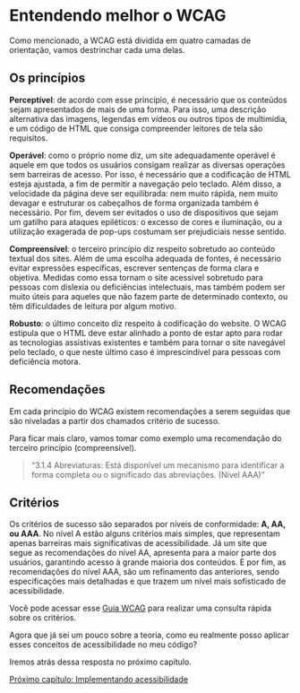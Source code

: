 # Entendendo melhor o WCAG

Como mencionado, a WCAG está dividida em quatro camadas de orientação, vamos destrinchar cada uma delas.

## Os princípios

**Perceptível**: de acordo com esse princípio, é necessário que os conteúdos sejam apresentados de mais de uma forma. Para isso, uma descrição alternativa das imagens, legendas em vídeos ou outros tipos de multimídia, e um código de HTML que consiga compreender leitores de tela são requisitos.

**Operável**: como o próprio nome diz, um site adequadamente operável é aquele em que todos os usuários consigam realizar as diversas operações sem barreiras de acesso. Por isso, é necessário que a codificação de HTML esteja ajustada, a fim de permitir a navegação pelo teclado. Além disso, a velocidade da página deve ser equilibrada: nem muito rápida, nem muito devagar e estruturar os cabeçalhos de forma organizada também é necessário. Por fim, devem ser evitados o uso de dispositivos que sejam um gatilho para ataques epiléticos: o excesso de cores e iluminação, ou a utilização exagerada de pop-ups costumam ser prejudiciais nesse sentido.

**Compreensível**: o terceiro princípio diz respeito sobretudo ao conteúdo textual dos sites. Além de uma escolha adequada de fontes, é necessário evitar expressões específicas, escrever sentenças de forma clara e objetiva. Medidas como essa tornam o site acessível sobretudo para pessoas com dislexia ou deficiências intelectuais, mas também podem ser muito úteis para aqueles que não fazem parte de determinado contexto, ou têm dificuldades de leitura por algum motivo.

**Robusto**: o último conceito diz respeito à codificação do website. O WCAG estipula que o HTML deve estar alinhado a ponto de estar apto para rodar as tecnologias assistivas existentes e também para tornar o site navegável pelo teclado, o que neste último caso é imprescindível para pessoas com deficiência motora.

## Recomendações

Em cada princípio do WCAG existem recomendações a serem seguidas que são niveladas a partir dos chamados critério de sucesso.

Para ficar mais claro, vamos tomar como exemplo uma recomendação do terceiro princípio (compreensível).

>“3.1.4 Abreviaturas: Está disponível um mecanismo para identificar a forma completa ou o significado das abreviações. (Nível AAA)”

## Critérios

Os critérios de sucesso são separados por níveis de conformidade: **A, AA, ou AAA**. No nível A estão alguns critérios mais simples, que representam apenas barreiras mais significativas de acessibilidade. Já um site que segue as recomendações do nível AA, apresenta para a maior parte dos usuários, garantindo acesso à grande maioria dos conteúdos. E por fim, as recomendações do nível AAA, são um refinamento das anteriores, sendo especificações mais detalhadas e que trazem um nível mais sofisticado de acessibilidade.

Você pode acessar esse [Guia WCAG](https://guia-wcag.com/) para realizar uma consulta rápida sobre os critérios.

Agora que já sei um pouco sobre a teoria, como eu realmente posso aplicar esses conceitos de acessibilidade no meu código?

Iremos atrás dessa resposta no próximo capítulo.

[Próximo capítulo: Implementando acessibilidade](../03-Implementando-acessibilidade/Implementando-acessibilidade.md)
